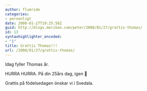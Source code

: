 ```yaml
---
author: flumride
categories:
- personligt
date: 2008-01-27T19:25:58Z
guid: http://blogs.merikan.com/peter/2008/01/27/grattis-thomas/
id: 13
syntaxhighlighter_encoded:
- "1"
title: Grattis Thomas!!!
url: /2008/01/27/grattis-thomas/
---
```


Idag fyller Thomas år.

HURRA HURRA. På din 25års dag, igen 🙂

Grattis på födelsedagen önskar vi i Svedala.